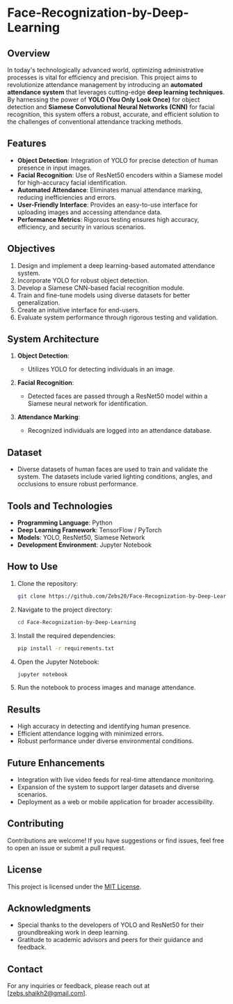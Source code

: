 
# Face-Recognization-by-Deep-Learning  

## Overview  
In today's technologically advanced world, optimizing administrative processes is vital for efficiency and precision. This project aims to revolutionize attendance management by introducing an **automated attendance system** that leverages cutting-edge **deep learning techniques**. By harnessing the power of **YOLO (You Only Look Once)** for object detection and **Siamese Convolutional Neural Networks (CNN)** for facial recognition, this system offers a robust, accurate, and efficient solution to the challenges of conventional attendance tracking methods.  

## Features  
- **Object Detection**: Integration of YOLO for precise detection of human presence in input images.  
- **Facial Recognition**: Use of ResNet50 encoders within a Siamese model for high-accuracy facial identification.  
- **Automated Attendance**: Eliminates manual attendance marking, reducing inefficiencies and errors.  
- **User-Friendly Interface**: Provides an easy-to-use interface for uploading images and accessing attendance data.  
- **Performance Metrics**: Rigorous testing ensures high accuracy, efficiency, and security in various scenarios.  

## Objectives  
1. Design and implement a deep learning-based automated attendance system.  
2. Incorporate YOLO for robust object detection.  
3. Develop a Siamese CNN-based facial recognition module.  
4. Train and fine-tune models using diverse datasets for better generalization.  
5. Create an intuitive interface for end-users.  
6. Evaluate system performance through rigorous testing and validation.  

## System Architecture  
1. **Object Detection**:  
   - Utilizes YOLO for detecting individuals in an image.  

2. **Facial Recognition**:  
   - Detected faces are passed through a ResNet50 model within a Siamese neural network for identification.  

3. **Attendance Marking**:  
   - Recognized individuals are logged into an attendance database.  

## Dataset  
- Diverse datasets of human faces are used to train and validate the system. The datasets include varied lighting conditions, angles, and occlusions to ensure robust performance.  

## Tools and Technologies  
- **Programming Language**: Python  
- **Deep Learning Framework**: TensorFlow / PyTorch  
- **Models**: YOLO, ResNet50, Siamese Network  
- **Development Environment**: Jupyter Notebook  

## How to Use  
1. Clone the repository:  
   ```bash  
   git clone https://github.com/Zebs20/Face-Recognization-by-Deep-Learning.git  
   ```  

2. Navigate to the project directory:  
   ```bash  
   cd Face-Recognization-by-Deep-Learning  
   ```  

3. Install the required dependencies:  
   ```bash  
   pip install -r requirements.txt  
   ```  

4. Open the Jupyter Notebook:  
   ```bash  
   jupyter notebook  
   ```  

5. Run the notebook to process images and manage attendance.  

## Results  
- High accuracy in detecting and identifying human presence.  
- Efficient attendance logging with minimized errors.  
- Robust performance under diverse environmental conditions.  

## Future Enhancements  
- Integration with live video feeds for real-time attendance monitoring.  
- Expansion of the system to support larger datasets and diverse scenarios.  
- Deployment as a web or mobile application for broader accessibility.  

## Contributing  
Contributions are welcome! If you have suggestions or find issues, feel free to open an issue or submit a pull request.  

## License  
This project is licensed under the [MIT License](LICENSE).  

## Acknowledgments  
- Special thanks to the developers of YOLO and ResNet50 for their groundbreaking work in deep learning.  
- Gratitude to academic advisors and peers for their guidance and feedback.  

## Contact  
For any inquiries or feedback, please reach out at [zebs.shaikh2@gmail.com].  
